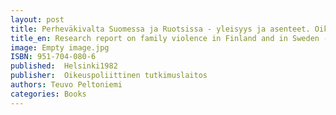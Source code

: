 ```yaml
---
layout: post
title: Perheväkivalta Suomessa ja Ruotsissa - yleisyys ja asenteet. Oikeuspoliittisen tutkimuslaitoksen julkaisuja 54, 1982. (38 s.)
title_en: Research report on family violence in Finland and in Sweden - prevalence and attitudes
image: Empty image.jpg
ISBN: 951-704-080-6
published:  Helsinki1982 
publisher:  Oikeuspoliittinen tutkimuslaitos
authors: Teuvo Peltoniemi
categories: Books
---
```

